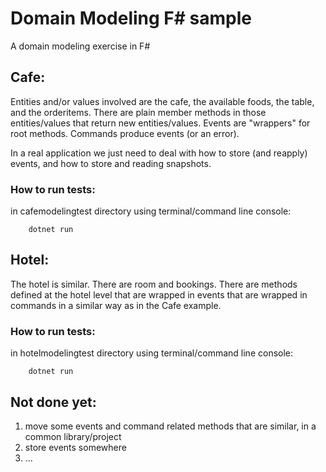 # Domain Modeling F# sample

A domain modeling exercise in F#

## Cafe:

Entities and/or values involved are the cafe, the available foods, the table, and the orderitems. There are plain member methods in those entities/values that return new entities/values. Events are "wrappers" for root methods. Commands produce events (or an error).


In a real application we just need to deal with how to store (and reapply) events, and how to store and reading snapshots.

### How to run tests:
in cafemodelingtest directory using terminal/command line console:
```
    dotnet run
```

## Hotel:

The hotel is similar.
There are room and bookings.
There are methods defined at the hotel level that are wrapped in events that are wrapped in commands
in a similar way as in the Cafe example.

### How to run tests:
in hotelmodelingtest directory using terminal/command line console:
```
    dotnet run
```

## Not done yet:
1) move some events and command related methods that are similar, in a common library/project
2) store events somewhere
3) ...




